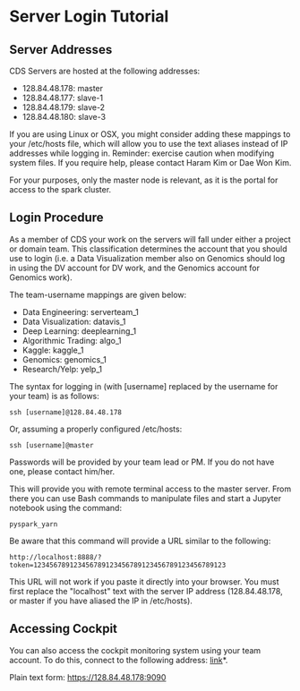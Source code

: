 # Server Login Tutorial

## Server Addresses
CDS Servers are hosted at the following addresses:
* 128.84.48.178: master
* 128.84.48.177: slave-1
* 128.84.48.179: slave-2
* 128.84.48.180: slave-3

If you are using Linux or OSX, you might consider adding these mappings to your /etc/hosts file, which will allow you to use the text aliases instead of IP addresses while logging in. Reminder: exercise caution when modifying system files. If you require help, please contact Haram Kim or Dae Won Kim.

For your purposes, only the master node is relevant, as it is the portal for access to the spark cluster.

## Login Procedure

As a member of CDS your work on the servers will fall under either a project or domain team. This classification determines the account that you should use to login (i.e. a Data Visualization member also on Genomics should log in using the DV account for DV work, and the Genomics account for Genomics work).

The team-username mappings are given below:
* Data Engineering: serverteam_1
* Data Visualization: datavis_1
* Deep Learning: deeplearning_1
* Algorithmic Trading: algo_1
* Kaggle: kaggle_1
* Genomics: genomics_1
* Research/Yelp: yelp_1

The syntax for logging in (with \[username\] replaced by the username for your team) is as follows:
```
ssh [username]@128.84.48.178
```
Or, assuming a properly configured /etc/hosts:
```
ssh [username]@master
```

Passwords will be provided by your team lead or PM. If you do not have one, please contact him/her.

This will provide you with remote terminal access to the master server. From there you can use Bash commands to manipulate files and start a Jupyter notebook using the command:

```
pyspark_yarn
```

Be aware that this command will provide a URL similar to the following:
```
http://localhost:8888/?token=123456789123456789123456789123456789123456789123
```
This URL will not work if you paste it directly into your browser. You must first replace the "localhost" text with the server IP address (128.84.48.178, or master if you have aliased the IP in /etc/hosts).

## Accessing Cockpit

You can also access the cockpit monitoring system using your team account. To do this, connect to the following address: [link](https://128.84.48.178:9090)*.

Plain text form: https://128.84.48.178:9090
